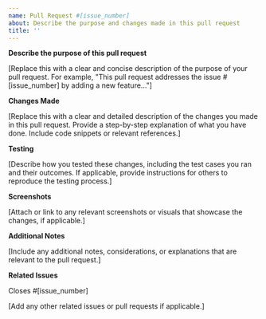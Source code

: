 ```yaml
---
name: Pull Request #[issue_number]
about: Describe the purpose and changes made in this pull request
title: ''
---
```


**Describe the purpose of this pull request**

[Replace this with a clear and concise description of the purpose of your pull request. For example, "This pull request addresses the issue #[issue_number] by adding a new feature..."]

**Changes Made**

[Replace this with a clear and detailed description of the changes you made in this pull request. Provide a step-by-step explanation of what you have done. Include code snippets or relevant references.]

**Testing**

[Describe how you tested these changes, including the test cases you ran and their outcomes. If applicable, provide instructions for others to reproduce the testing process.]

**Screenshots**

[Attach or link to any relevant screenshots or visuals that showcase the changes, if applicable.]

**Additional Notes**

[Include any additional notes, considerations, or explanations that are relevant to the pull request.]

**Related Issues**

Closes #[issue_number]

[Add any other related issues or pull requests if applicable.]
